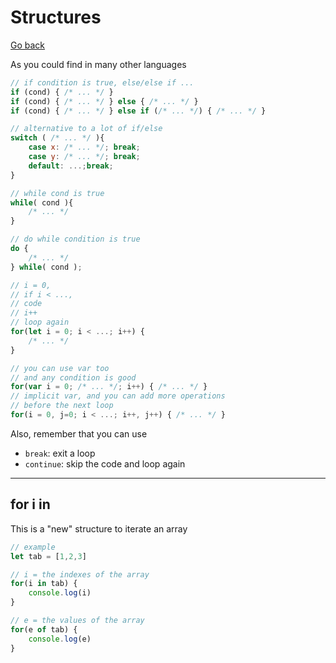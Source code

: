 # Structures

[Go back](../index.md#basic-syntax)

As you could find in many other languages

```js
// if condition is true, else/else if ...
if (cond) { /* ... */ }
if (cond) { /* ... */ } else { /* ... */ }
if (cond) { /* ... */ } else if (/* ... */) { /* ... */ }

// alternative to a lot of if/else
switch ( /* ... */ ){
    case x: /* ... */; break;
    case y: /* ... */; break;
    default: ...;break;
}

// while cond is true
while( cond ){
    /* ... */
}

// do while condition is true
do {
    /* ... */
} while( cond );

// i = 0,
// if i < ...,
// code
// i++
// loop again
for(let i = 0; i < ...; i++) {
    /* ... */
}

// you can use var too
// and any condition is good
for(var i = 0; /* ... */; i++) { /* ... */ }
// implicit var, and you can add more operations
// before the next loop
for(i = 0, j=0; i < ...; i++, j++) { /* ... */ }
```

Also, remember that you can use

* ``break``: exit a loop
* ``continue``: skip the code and loop again

<hr class="sl">

## for i in

This is a "new" structure to iterate an array

```js
// example
let tab = [1,2,3]

// i = the indexes of the array
for(i in tab) {
    console.log(i)
}

// e = the values of the array
for(e of tab) {
    console.log(e)
}
```

